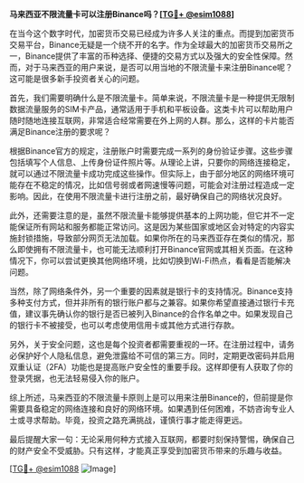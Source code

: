 **马来西亚不限流量卡可以注册Binance吗？[[TG💪+ @esim1088](https://t.me/s/esim1088)]**

在当今这个数字时代，加密货币交易已经成为许多人关注的重点。而提到加密货币交易平台，Binance无疑是一个绕不开的名字。作为全球最大的加密货币交易所之一，Binance提供了丰富的币种选择、便捷的交易方式以及强大的安全性保障。然而，对于马来西亚的用户来说，是否可以用当地的不限流量卡来注册Binance呢？这可能是很多新手投资者关心的问题。

首先，我们需要明确什么是不限流量卡。简单来说，不限流量卡是一种提供无限制数据流量服务的SIM卡产品，通常适用于手机和平板设备。这类卡片可以帮助用户随时随地连接互联网，非常适合经常需要在外上网的人群。那么，这样的卡片能否满足Binance注册的要求呢？

根据Binance官方的规定，注册账户时需要完成一系列的身份验证步骤。这些步骤包括填写个人信息、上传身份证件照片等。从理论上讲，只要你的网络连接稳定，就可以通过不限流量卡成功完成这些操作。但实际上，由于部分地区的网络环境可能存在不稳定的情况，比如信号弱或者网速慢等问题，可能会对注册过程造成一定影响。因此，在使用不限流量卡进行注册之前，最好确保自己的网络状况良好。

此外，还需要注意的是，虽然不限流量卡能够提供基本的上网功能，但它并不一定能保证所有网站和服务都能正常访问。这是因为某些国家或地区会对特定的内容实施封锁措施，导致部分网页无法加载。如果你所在的马来西亚存在类似的情况，那么即使拥有不限流量卡，也可能无法顺利打开Binance官网或其相关页面。在这种情况下，你可以尝试更换其他网络环境，比如切换到Wi-Fi热点，看看是否能解决问题。

当然，除了网络条件外，另一个重要的因素就是银行卡的支持情况。Binance支持多种支付方式，但并非所有的银行账户都与之兼容。如果你希望直接通过银行卡充值，建议事先确认你的银行是否已被列入Binance的合作名单之中。如果发现自己的银行卡不被接受，也可以考虑使用信用卡或其他方式进行存款。

另外，关于安全问题，这也是每个投资者都需要重视的一环。在注册过程中，请务必保护好个人隐私信息，避免泄露给不可信的第三方。同时，定期更改密码并启用双重认证（2FA）功能也是提高账户安全性的重要手段。这样即便有人获取了你的登录凭据，也无法轻易侵入你的账户。

综上所述，马来西亚的不限流量卡原则上是可以用来注册Binance的，但前提是你需要具备稳定的网络连接和良好的网络环境。如果遇到任何困难，不妨咨询专业人士或寻求帮助。毕竟，投资之路充满挑战，谨慎行事才能走得更远。

最后提醒大家一句：无论采用何种方式接入互联网，都要时刻保持警惕，确保自己的财产安全不受威胁。只有这样，才能真正享受到加密货币带来的乐趣与收益。

[[TG💪+ @esim1088](https://t.me/s/esim1088) ![Image](https://i.postimg.cc/4NQfJmqS/Snipaste-2025-05-13-00-14-12.png)]
